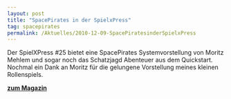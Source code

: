 ```yaml
---
layout: post
title: "SpacePirates in der SpielxPress"
tag: spacepirates
permalink: /Aktuelles/2010-12-09-SpacePiratesinderSpielxPress
---
```



Der SpielXPress #25 bietet eine SpacePirates Systemvorstellung von Moritz Mehlem und sogar noch das Schatzjagd Abenteuer aus dem Quickstart. Nochmal ein Dank an Moritz für die gelungene Vorstellung meines kleinen Rollenspiels.

<b>[zum Magazin](http://www.spielxpress.com/.php?mm4=2%2Cegamezin_25%2C1%2C25)</b>


